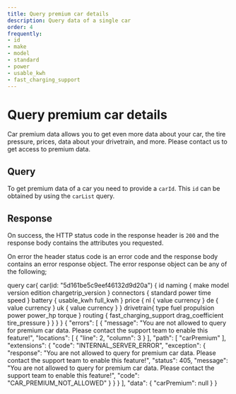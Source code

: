 ```yaml
---
title: Query premium car details
description: Query data of a single car
order: 4
frequently:
- id
- make
- model
- standard
- power
- usable_kwh
- fast_charging_support
---
```


# Query premium car details <premium />
Car premium data allows you to get even more data about your car, the tire pressure, prices, data about your drivetrain, and more. Please <cta action='smallchat'>contact us</cta> to get access to premium data. 

## Query
To get premium data of a car you need to provide a `carId`. This `id` can be obtained by using the `carList` query.

<schema name="carPremium" :frequent="frequently"></schema>

## Response
On success, the HTTP status code in the response header is `200` and the response body contains the attributes you requested.

On error the header status code is an error code and the response body contains an error response object. The error response object can be any of the following;

<errors name="carPremium"></errors>

<playground>
<code-block lang="graphql" query="carPremium">	
query car{
  car(id: "5d161be5c9eef46132d9d20a") {
    id
    naming {
      make
      model
      version
      edition
      chargetrip_version
    }
    connectors {
      standard
      power
      time
      speed
    }
    battery {
      usable_kwh
      full_kwh
    }
    price {
      nl {
        value
        currency
      }
      de {
        value
        currency
      }
      uk {
        value
        currency
      }
    }
    drivetrain{
      type
      fuel
      propulsion
      power
      power_hp
      torque
    }
    routing {
      fast_charging_support
      drag_coefficient
      tire_pressure
    }
  }
}
}
</code-block>

<code-block lang="json">
{
  "errors": [
    {
      "message": "You are not allowed to query for premium car data. Please contact the support team to enable this feature!",
      "locations": [
        {
          "line": 2,
          "column": 3
        }
      ],
      "path": [
        "carPremium"
      ],
      "extensions": {
        "code": "INTERNAL_SERVER_ERROR",
        "exception": {
          "response": "You are not allowed to query for premium car data. Please contact the support team to enable this feature!",
          "status": 405,
          "message": "You are not allowed to query for premium car data. Please contact the support team to enable this feature!",
          "code": "CAR_PREMIUM_NOT_ALLOWED"
        }
      }
    }
  ],
  "data": {
    "carPremium": null
  }
}
</code-block>
</playground>
